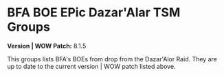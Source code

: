# BFA BOE EPic Dazar'Alar TSM Groups

**Version | WOW Patch:** 8.1.5

This groups lists BFA's BOEs from drop from the Dazar'Alor Raid. They are up to date to the current version | WOW patch listed above.

